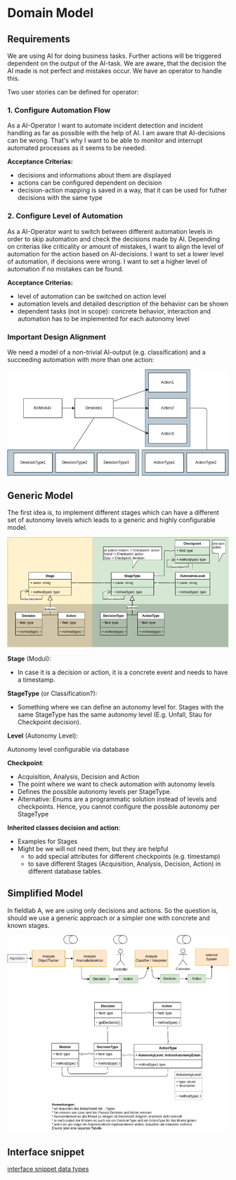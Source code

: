 # Domain Model

## Requirements

We are using AI for doing business tasks. Further actions will be triggered dependent on the output of the AI-task. We are aware, that the decision the AI made is not perfect and mistakes occur. We have an operator to handle this.

Two user stories can be defined for operator:

### 1. Configure Automation Flow

As a AI-Operator I want to automate incident detection and incident handling as far as possible with the help of AI. I am aware that AI-decisions can be wrong. That's why I want to be able to monitor and interrupt automated processes as it seems to be needed.

**Acceptance Criterias:**

* decisions and informations about them are displayed
* actions can be configured dependent on decision
* decision-action mapping is saved in a way, that it can be used for futher decisions with the same type

### 2. Configure Level of Automation

As a AI-Operator want to switch between different automation levels in order to skip automation and check the decisions made by AI. Depending on criterias like criticality or amount of mistakes, I want to align the level of automation for the action based on AI-decisions. I want to set a lower level of automation, if decisions were wrong. I want to set a higher level of automation if no mistakes can be found.

**Acceptance Criterias:**

* level of automation can be switched on action level
* automation levels and detailed description of the behavior can be shown
* dependent tasks (not in scope): concrete behavior, interaction and automation has to be implemented for each autonomy level


### Important Design Alignment

We need a model of a non-trivial AI-output (e.g. classification) and a succeeding automation with more than one action:

![Requirements](./requirements.png)

## Generic Model

The first idea is, to implement different stages which can have a different set of autonomy levels which leads to a generic and highly configurable model.

![domain model autonomy](./generic-model.png)

**Stage** (Modul):

* In case it is a decision or action, it is a concrete event and needs to have a timestamp.

**StageType** (or Classification?):

* Something where we can define an autonomy level for. Stages with the same StageType has the same autonomy level (E.g. Unfall, Stau for Checkpoint decision).

**Level** (Autonomy Level):

Autonomy level configurable via database

**Checkpoint**:

* Acquisition, Analysis, Decision and Action
* The point where we want to check automation with autonomy levels
* Defines the possible autonomy levels per StageType.
* Alternative: Enums are a programmatic solution instead of levels and checkpoints. Hence, you cannot configure the possible autonomy per StageType

**Inherited classes decision and action**:

* Examples for Stages
* Might be we will not need them, but they are helpful
  * to add special attributes for different checkpoints (e.g. timestamp)
  * to save different Stages (Acquisition, Analysis, Decision, Action) in different database tables.

## Simplified Model

In fieldlab A, we are using only decisions and actions. So the question is, should we use a generic approach or a simpler one with concrete and known stages.

![Simplified model](./simplified-model.png)

## Interface snippet

[interface snippet data types](https://github.com/KI-Cockpit/ai-cockpit-api/blob/main/configurationtypes.yaml)
